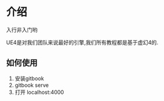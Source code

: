 # 介绍

入行非入门哟

UE4是对我们团队来说最好的引擎,我们所有教程都是基于虚幻4的.

## 如何使用

1. 安装gitbook
2. gitbook serve
3. 打开 localhost:4000
